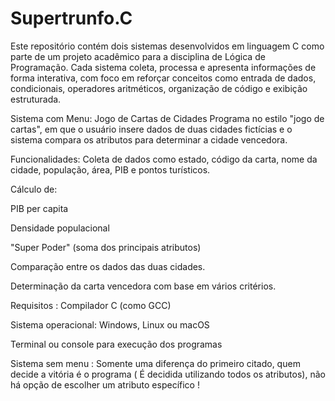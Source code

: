 # Supertrunfo.C
Este repositório contém dois sistemas desenvolvidos em linguagem C como parte de um projeto acadêmico para a disciplina de Lógica de Programação. Cada sistema coleta, processa e apresenta informações de forma interativa, com foco em reforçar conceitos como entrada de dados, condicionais, operadores aritméticos, organização de código e exibição estruturada.

Sistema com Menu: Jogo de Cartas de Cidades
Programa no estilo "jogo de cartas", em que o usuário insere dados de duas cidades fictícias e o sistema compara os atributos para determinar a cidade vencedora.

Funcionalidades:
Coleta de dados como estado, código da carta, nome da cidade, população, área, PIB e pontos turísticos.

Cálculo de:

PIB per capita

Densidade populacional

"Super Poder" (soma dos principais atributos)

Comparação entre os dados das duas cidades.

Determinação da carta vencedora com base em vários critérios.

Requisitos :
Compilador C (como GCC)

Sistema operacional: Windows, Linux ou macOS

Terminal ou console para execução dos programas

Sistema sem menu : Somente uma diferença do primeiro citado, quem decide a vitória é o programa ( É decidida utilizando todos os atributos), não há opção de escolher um atributo específico !

